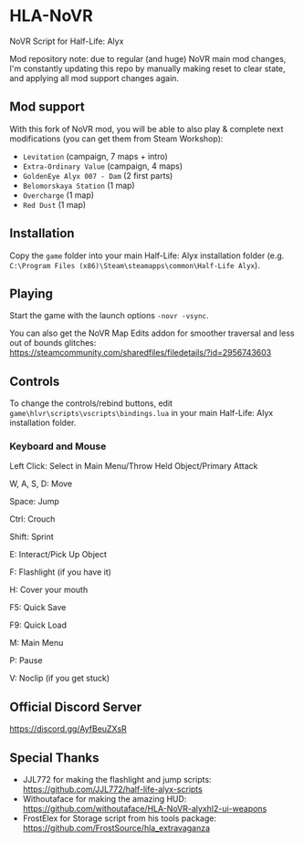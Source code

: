 # HLA-NoVR
NoVR Script for Half-Life: Alyx

Mod repository note: due to regular (and huge) NoVR main mod changes, I'm constantly updating this repo by manually making reset to clear state, and applying all mod support changes again.

## Mod support
With this fork of NoVR mod, you will be able to also play & complete next modifications (you can get them from Steam Workshop):
- ``Levitation`` (campaign, 7 maps + intro)
- ``Extra-Ordinary Value`` (campaign, 4 maps) 
- ``GoldenEye Alyx 007 - Dam`` (2 first parts)
- ``Belomorskaya Station`` (1 map)
- ``Overcharge`` (1 map)
- ``Red Dust`` (1 map)

## Installation
Copy the ``game`` folder into your main Half-Life: Alyx installation folder (e.g. ``C:\Program Files (x86)\Steam\steamapps\common\Half-Life Alyx``).

## Playing
Start the game with the launch options ``-novr -vsync``.

You can also get the NoVR Map Edits addon for smoother traversal and less out of bounds glitches: https://steamcommunity.com/sharedfiles/filedetails/?id=2956743603

## Controls
To change the controls/rebind buttons, edit ``game\hlvr\scripts\vscripts\bindings.lua`` in your main Half-Life: Alyx installation folder.
### Keyboard and Mouse
Left Click: Select in Main Menu/Throw Held Object/Primary Attack

W, A, S, D: Move

Space: Jump

Ctrl: Crouch

Shift: Sprint

E: Interact/Pick Up Object

F: Flashlight (if you have it)

H: Cover your mouth

F5: Quick Save

F9: Quick Load

M: Main Menu

P: Pause

V: Noclip (if you get stuck)

## Official Discord Server
https://discord.gg/AyfBeuZXsR

## Special Thanks
- JJL772 for making the flashlight and jump scripts: https://github.com/JJL772/half-life-alyx-scripts
- Withoutaface for making the amazing HUD: https://github.com/withoutaface/HLA-NoVR-alyxhl2-ui-weapons
- FrostElex for Storage script from his tools package: https://github.com/FrostSource/hla_extravaganza
